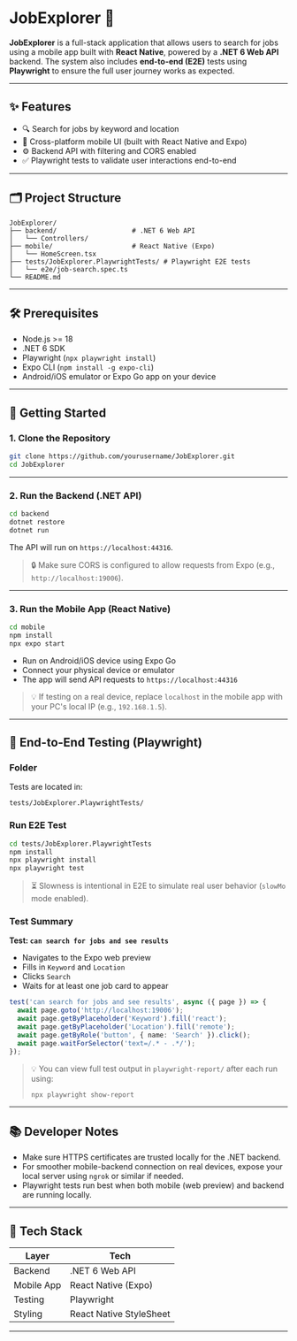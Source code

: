 # JobExplorer 🧭

**JobExplorer** is a full-stack application that allows users to search for jobs using a mobile app built with **React Native**, powered by a **.NET 6 Web API** backend. The system also includes **end-to-end (E2E)** tests using **Playwright** to ensure the full user journey works as expected.

---

## ✨ Features

- 🔍 Search for jobs by keyword and location  
- 📱 Cross-platform mobile UI (built with React Native and Expo)  
- ⚙️ Backend API with filtering and CORS enabled  
- ✅ Playwright tests to validate user interactions end-to-end

---

## 🗂 Project Structure

```
JobExplorer/
├── backend/                   # .NET 6 Web API
│   └── Controllers/
├── mobile/                    # React Native (Expo)
│   └── HomeScreen.tsx
├── tests/JobExplorer.PlaywrightTests/ # Playwright E2E tests
│   └── e2e/job-search.spec.ts
└── README.md
```

---

## 🛠 Prerequisites

- Node.js >= 18  
- .NET 6 SDK  
- Playwright (`npx playwright install`)  
- Expo CLI (`npm install -g expo-cli`)  
- Android/iOS emulator or Expo Go app on your device

---

## 🚀 Getting Started

### 1. Clone the Repository

```bash
git clone https://github.com/yourusername/JobExplorer.git
cd JobExplorer
```

---

### 2. Run the Backend (.NET API)

```bash
cd backend
dotnet restore
dotnet run
```

The API will run on `https://localhost:44316`.

> 🔒 Make sure CORS is configured to allow requests from Expo (e.g., `http://localhost:19006`).

---

### 3. Run the Mobile App (React Native)

```bash
cd mobile
npm install
npx expo start
```

- Run on Android/iOS device using Expo Go  
- Connect your physical device or emulator  
- The app will send API requests to `https://localhost:44316`

> 💡 If testing on a real device, replace `localhost` in the mobile app with your PC's local IP (e.g., `192.168.1.5`).

---

## 🧪 End-to-End Testing (Playwright)

### Folder

Tests are located in:  
```
tests/JobExplorer.PlaywrightTests/
```

### Run E2E Test

```bash
cd tests/JobExplorer.PlaywrightTests
npm install
npx playwright install
npx playwright test
```

> ⏳ Slowness is intentional in E2E to simulate real user behavior (`slowMo` mode enabled).

### Test Summary

**Test: `can search for jobs and see results`**
- Navigates to the Expo web preview
- Fills in `Keyword` and `Location`
- Clicks `Search`
- Waits for at least one job card to appear

```ts
test('can search for jobs and see results', async ({ page }) => {
  await page.goto('http://localhost:19006');
  await page.getByPlaceholder('Keyword').fill('react');
  await page.getByPlaceholder('Location').fill('remote');
  await page.getByRole('button', { name: 'Search' }).click();
  await page.waitForSelector('text=/.* - .*/');
});
```

> 💡 You can view full test output in `playwright-report/` after each run using:
> 
> ```bash
> npx playwright show-report
> ```

---

## 📚 Developer Notes

- Make sure HTTPS certificates are trusted locally for the .NET backend.  
- For smoother mobile-backend connection on real devices, expose your local server using `ngrok` or similar if needed.  
- Playwright tests run best when both mobile (web preview) and backend are running locally.

---

## 🧩 Tech Stack

| Layer        | Tech                         |
|--------------|------------------------------|
| Backend      | .NET 6 Web API               |
| Mobile App   | React Native (Expo)          |
| Testing      | Playwright                   |
| Styling      | React Native StyleSheet      |

---

